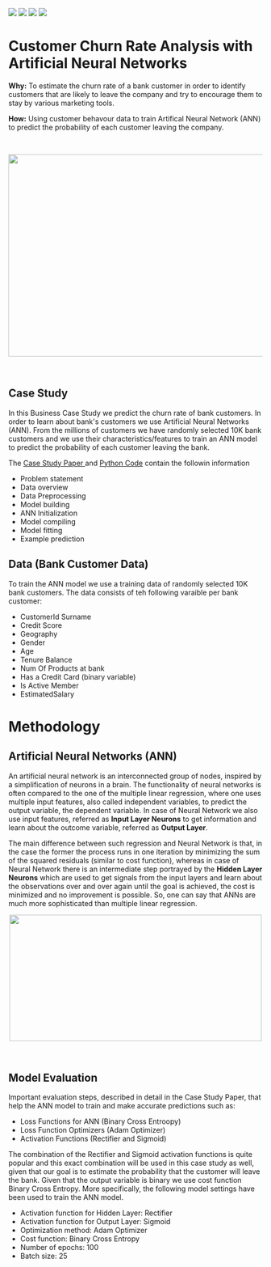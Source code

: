 [![](https://img.shields.io/badge/Deep__Learning-ANN-red)]()
[![](https://img.shields.io/badge/Python-Run_Code-blue?logo=Python)]()
[![](https://img.shields.io/badge/Tensorflow-3d3b3b?logo=Tensorflow)]()
[![](https://img.shields.io/badge/Keras-3d3b3b?logo=Keras)]()


# Customer Churn Rate Analysis with Artificial Neural Networks

**Why:** To estimate the churn rate of a bank customer in order to identify customers that are likely to leave the company and try to encourage them to stay by various marketing tools.

**How:** Using customer behavour data to train Artifical Neural Network (ANN) to predict the probability of each customer leaving the company.


<br>
<p align="center">
    <img src="https://github.com/TatevKaren/artificial-neural-network-business_case_study/blob/main/Churning_Customers.png?raw=true"
  width=699" height="400">
</p> 

<br>

## Case Study 
In this Business Case Study we predict the churn rate of bank customers. In order to learn about bank's customers we use Artificial Neural Networks (ANN). From the millions of customers we have randomly selected 10K bank customers and we use their characteristics/features to train an ANN model to predict the probability of each customer leaving the bank. 

The <a href ="https://github.com/TatevKaren/artificial-neural-network-business_case_study/blob/main/Artificial_Neural_Networks_Case_Study-2.pdf"> Case Study Paper </a> and <a href ="https://github.com/TatevKaren/artificial-neural-network-business_case_study/blob/main/Artificial_Neural_Network_Case_Study.py"> Python Code</a> contain the followin information<br>


 - Problem statement
 - Data overview
 - Data Preprocessing
 - Model building
 - ANN Initialization
 - Model compiling
 - Model fitting
 - Example prediction

## Data (Bank Customer Data)
To train the ANN model we use a training data of randomly selected 10K bank customers. The data consists of teh following varaible per bank customer:

- CustomerId Surname
- Credit Score
- Geography 
- Gender
- Age
- Tenure Balance
- Num Of Products at bank
- Has a Credit Card (binary variable)
- Is Active Member
- EstimatedSalary 

# Methodology

## Artificial Neural Networks (ANN)

An artificial neural network is an interconnected group of nodes, inspired by a simplification of neurons in a brain. The functionality of neural networks is often compared to the one of the multiple linear regression, where one uses multiple input features, also called independent variables, to predict the output variable, the dependent variable. 
In case of Neural Network we also use input features, referred as **Input Layer Neurons** to get information and learn about the outcome variable, referred as **Output Layer**.

The main difference between such regression and Neural Network is that, in the case the former the process runs in one iteration by minimizing the sum of the squared residuals (similar to cost function), whereas in case of Neural Network there is an intermediate step portrayed by the **Hidden Layer Neurons** which are used to get signals from the input layers and learn about the observations over and over again until the goal is achieved, the cost is minimized and no improvement is possible. So, one can say that ANNs are much more sophisticated than multiple linear regression.

<p align="center">
<img src="https://github.com/TatevKaren/artificial-neural-network-business_case_study/raw/main/ANN_layers.png?raw=true"
  alt=""width="500" height="250">
</p>

<br>

## Model Evaluation
Important evaluation steps, described in detail in the Case Study Paper, that help the ANN model to train and make accurate predictions such as:
- Loss Functions for ANN (Binary Cross Entroopy)
- Loss Function Optimizers (Adam Optimizer)
- Activation Functions (Rectifier and Sigmoid)

The combination of the Rectifier and Sigmoid activation functions is quite popular and this exact combination will be used in this case study as well, given that our goal is to estimate the probability that the customer will leave the bank. Given that the output variable is binary we use cost function Binary Cross Entropy. More specifically, the following model settings have been used to train the ANN model.

- Activation function for Hidden Layer: Rectifier
- Activation function for Output Layer: Sigmoid
- Optimization method: Adam Optimizer
- Cost function: Binary Cross Entropy
- Number of epochs: 100
- Batch size: 25


<br>















